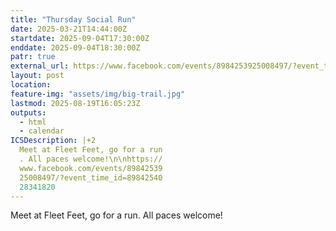 ```yaml
---
title: "Thursday Social Run"
date: 2025-03-21T14:44:00Z
startdate: 2025-09-04T17:30:00Z
enddate: 2025-09-04T18:30:00Z
patr: true
external_url: https://www.facebook.com/events/8984253925008497/?event_time_id=8984254028341820
layout: post
location: 
feature-img: "assets/img/big-trail.jpg"
lastmod: 2025-08-19T16:05:23Z
outputs:
  - html
  - calendar
ICSDescription: |+2
  Meet at Fleet Feet, go for a run  . All paces welcome!\n\nhttps://  www.facebook.com/events/89842539  25008497/?event_time_id=89842540  28341820
---
```


Meet at Fleet Feet, go for a run. All paces welcome!<br>
  <br>
  
